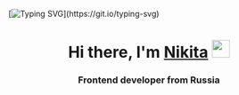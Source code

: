 [![Typing SVG](https://readme-typing-svg.herokuapp.com?color=%2336BCF7&lines=Welcome+to+my+GitHub+page!)](https://git.io/typing-svg)
<h1 align="center">Hi there, I'm <a href="https://t.me/Nekitoaster" target="_blank">Nikita</a> 
<img src="https://github.com/blackcater/blackcater/raw/main/images/Hi.gif" height="32"/></h1>
<h3 align="center">Frontend developer from Russia</h3>

